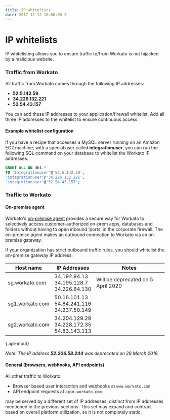 ```yaml
---
title: IP whitelists
date: 2017-12-12 18:00:00 Z
---
```


# IP whitelists
IP whitelisting allows you to ensure traffic to/from Workato is not hijacked by a malicious website.

### Traffic from Workato
All traffic from Workato comes through the following IP addresses:

- **52.5.142.59**
- **34.226.132.221**
- **52.54.43.157**

You can add these IP addresses to your application/firewall whitelist. Add all three IP addresses to the whitelist to ensure continuous access.

#### Example whitelist configuration
If you have a recipe that accesses a MySQL server running on an Amazon EC2 machine, with a special user called **integrationuser**, you can run the following SQL command on your database to whitelist the Workato IP addresses.

```sql
GRANT ALL ON db1.*
TO 'integrationuser'@'52.5.142.59',
'integrationuser'@'34.226.132.221',
'integrationuser'@'52.54.43.157';
```

### Traffic to Workato

#### On-premise agent
Workato's [on-premise agent](/on-prem.md) provides a secure way for Workato to selectively access customer-authorized on-prem apps, databases and folders without having to open inbound ‘ports’ in the corporate firewall. The on-premise agent makes an outbound connection to Workato via an on-premise gateway.

If your organization has strict outbound traffic rules, you should whitelist the on-premise gateway IP address:

| Host name  | IP Addresses | Notes
| ------------- | ------------- |--|
| sg.workato.com  | 34.192.94.13<br>34.195.128.7<br>34.226.84.130<br>| Will be deprecated on 5 April 2020 |
| sg1.workato.com  | 50.16.101.13<br>54.84.241.116<br>34.237.50.149  | |
| sg2.workato.com  | 34.204.129.29<br>34.228.172.35<br>54.83.143.113  | |

{.api-input}

_Note: The IP address **52.206.58.244** was deprecated on 28 March 2018._


#### General (browsers, webhooks, API endpoints)
All other traffic to Workato:

- Browser based user interaction and webhooks at `www.workato.com`
- API endpoint requests at `apim.workato.com`

may be served by a different set of IP addresses, distinct from IP addresses mentioned in the previous sections. This set may expand and contract based on overall platform utilization, so it is not completely static.
